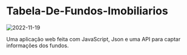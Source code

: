 # Tabela-De-Fundos-Imobiliarios
![2022-11-19](https://user-images.githubusercontent.com/100291497/202872651-d673ed2a-2927-4bbb-8564-447bdb949620.png)

Uma aplicação web feita com JavaScript, Json e uma API para captar informações dos fundos.

